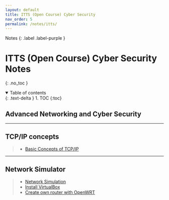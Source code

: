 ```yaml
---
layout: default
title: ITTS (Open Course) Cyber Security
nav_order: 5
permalink: /notes/itts/
---
```

Notes 
{: .label .label-purple }

# ITTS (Open Course) Cyber Security Notes
{: .no_toc }

<details open markdown="block">
  <summary>
    Table of contents
  </summary>
  {: .text-delta }
1. TOC
{:toc}
</details>

## Advanced Networking and Cyber Security

* * *

## TCP/IP concepts
> * [Basic Concepts of TCP/IP](/notes/network/tcpip)

* * *
## Network Simulator
> * [Network Simulation]()
> * [Install VirtualBox](/notes/linux/debian/virtualbox)
> * [Create own router with OpenWRT]()


